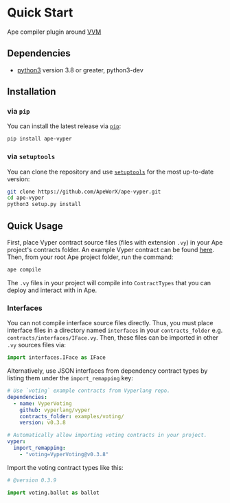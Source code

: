 # Quick Start

Ape compiler plugin around [VVM](https://github.com/vyperlang/vvm)

## Dependencies

- [python3](https://www.python.org/downloads) version 3.8 or greater, python3-dev

## Installation

### via `pip`

You can install the latest release via [`pip`](https://pypi.org/project/pip/):

```bash
pip install ape-vyper
```

### via `setuptools`

You can clone the repository and use [`setuptools`](https://github.com/pypa/setuptools) for the most up-to-date version:

```bash
git clone https://github.com/ApeWorX/ape-vyper.git
cd ape-vyper
python3 setup.py install
```

## Quick Usage

First, place Vyper contract source files (files with extension `.vy`) in your Ape project's contracts folder.
An example Vyper contract can be found [here](https://vyper.readthedocs.io/en/stable/vyper-by-example.html).
Then, from your root Ape project folder, run the command:

```bash
ape compile
```

The `.vy` files in your project will compile into `ContractTypes` that you can deploy and interact with in Ape.

### Interfaces

You can not compile interface source files directly.
Thus, you must place interface files in a directory named `interfaces` in your `contracts_folder` e.g. `contracts/interfaces/IFace.vy`.
Then, these files can be imported in other `.vy` sources files via:

```python
import interfaces.IFace as IFace
```

Alternatively, use JSON interfaces from dependency contract types by listing them under the `import_remapping` key:

```yaml
# Use `voting` example contracts from Vyperlang repo.
dependencies:
  - name: VyperVoting
    github: vyperlang/vyper
    contracts_folder: examples/voting/
    version: v0.3.8

# Automatically allow importing voting contracts in your project.
vyper:
  import_remapping:
    - "voting=VyperVoting@v0.3.8"
```

Import the voting contract types like this:

```python
# @version 0.3.9

import voting.ballot as ballot
```
